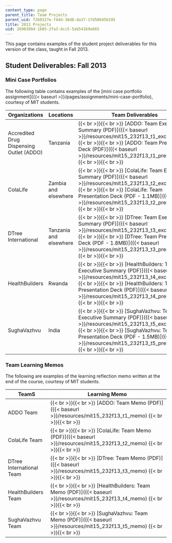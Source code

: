```yaml
---
content_type: page
parent_title: Team Projects
parent_uid: f2b0327e-f44d-38d8-da37-1fd506456195
title: 2013 Projects
uid: 2690398d-1b85-2fa3-dcc5-5ab541b9e665
---
```


This page contains examples of the student project deliverables for this version of the class, taught in Fall 2013.

Student Deliverables: Fall 2013
-------------------------------

### Mini Case Portfolios

The following table contains examples of the [mini case portfolio assignment]({{< baseurl >}}/pages/assignments/mini-case-portfolio), courtesy of MIT students.

| Organizations | Locations | Team Deliverables |
| --- | --- | --- |
| Accredited Drug Dispensing Outlet (ADDO) | Tanzania |  {{< br >}}{{< br >}} [ADDO: Team Executive Summary (PDF)]({{< baseurl >}}/resources/mit15_232f13_t1_excsummary) {{< br >}}{{< br >}} [ADDO: Team Presentation Deck (PDF)]({{< baseurl >}}/resources/mit15_232f13_t1_presentatn) {{< br >}}{{< br >}}  |
| ColaLife | Zambia and elsewhere   |  {{< br >}}{{< br >}} [ColaLife: Team Executive Summary (PDF)]({{< baseurl >}}/resources/mit15_232f13_t2_excsummary) {{< br >}}{{< br >}} [ColaLife: Team Presentation Deck (PDF - 1.1MB)]({{< baseurl >}}/resources/mit15_232f13_t2_presentatn) {{< br >}}{{< br >}}  |
| DTree International | Tanzania and elsewhere   |  {{< br >}}{{< br >}} [DTree: Team Executive Summary (PDF)]({{< baseurl >}}/resources/mit15_232f13_t3_excsummary) {{< br >}}{{< br >}} [DTree: Team Presentation Deck (PDF - 1.8MB)]({{< baseurl >}}/resources/mit15_232f13_t3_presentatn) {{< br >}}{{< br >}}  |
| HealthBuilders | Rwanda   |  {{< br >}}{{< br >}} [HealthBuilders: Team Executive Summary (PDF)]({{< baseurl >}}/resources/mit15_232f13_t4_excsummary) {{< br >}}{{< br >}} [HealthBuilders: Team Presentation Deck (PDF)]({{< baseurl >}}/resources/mit15_232f13_t4_presentatn) {{< br >}}{{< br >}}  |
| SughaVazhvu | India   |  {{< br >}}{{< br >}} [SughaVazhvu: Team Executive Summary (PDF)]({{< baseurl >}}/resources/mit15_232f13_t5_excsummary) {{< br >}}{{< br >}} [SughaVazhvu: Team Presentation Deck (PDF - 1.5MB)]({{< baseurl >}}/resources/mit15_232f13_t5_presentatn) {{< br >}}{{< br >}}  

### Team Learning Memos

The following are examples of the learning reflection memo written at the end of the course, courtesy of MIT students.

| TeamS | Learning Memo |
| --- | --- |
| ADDO Team |  {{< br >}}{{< br >}} [ADDO: Team Memo (PDF)]({{< baseurl >}}/resources/mit15_232f13_t1_memo) {{< br >}}{{< br >}}  |
| ColaLife Team |  {{< br >}}{{< br >}} [ColaLife: Team Memo (PDF)]({{< baseurl >}}/resources/mit15_232f13_t2_memo) {{< br >}}{{< br >}}  |
| DTree International Team |  {{< br >}}{{< br >}} [DTree: Team Memo (PDF)]({{< baseurl >}}/resources/mit15_232f13_t3_memo) {{< br >}}{{< br >}}  |
| HealthBuilders Team |  {{< br >}}{{< br >}} [HealthBuilders: Team Memo (PDF)]({{< baseurl >}}/resources/mit15_232f13_t4_memo) {{< br >}}{{< br >}}  |
| SughaVazhvu Team |  {{< br >}}{{< br >}} [SughaVazhvu: Team Memo (PDF)]({{< baseurl >}}/resources/mit15_232f13_t5_memo) {{< br >}}{{< br >}}